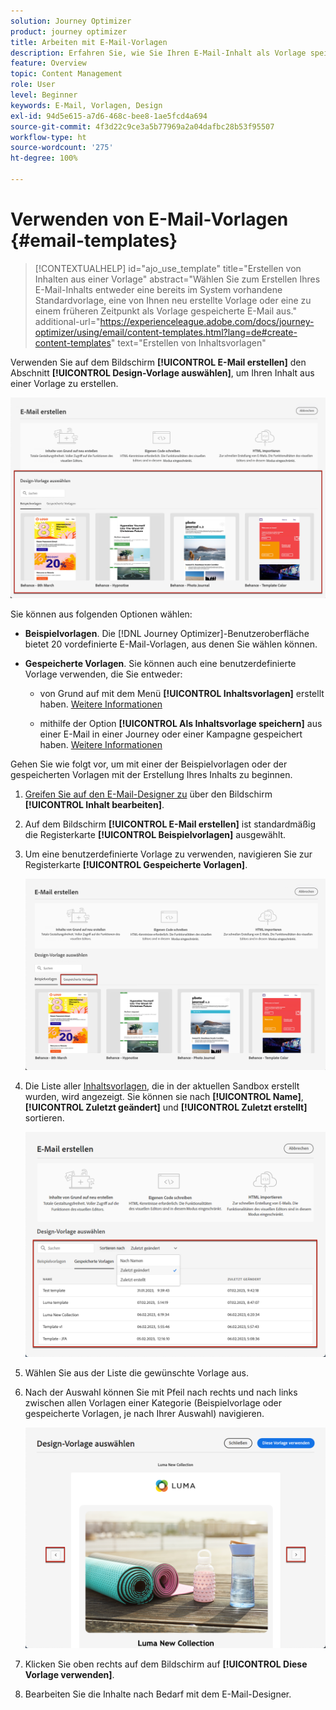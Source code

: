 ```yaml
---
solution: Journey Optimizer
product: journey optimizer
title: Arbeiten mit E-Mail-Vorlagen
description: Erfahren Sie, wie Sie Ihren E-Mail-Inhalt als Vorlage speichern und ihn in Journey Optimizer wiederverwenden.
feature: Overview
topic: Content Management
role: User
level: Beginner
keywords: E-Mail, Vorlagen, Design
exl-id: 94d5e615-a7d6-468c-bee8-1ae5fcd4a694
source-git-commit: 4f3d22c9ce3a5b77969a2a04dafbc28b53f95507
workflow-type: ht
source-wordcount: '275'
ht-degree: 100%

---
```


# Verwenden von E-Mail-Vorlagen {#email-templates}

>[!CONTEXTUALHELP]
>id="ajo_use_template"
>title="Erstellen von Inhalten aus einer Vorlage"
>abstract="Wählen Sie zum Erstellen Ihres E-Mail-Inhalts entweder eine bereits im System vorhandene Standardvorlage, eine von Ihnen neu erstellte Vorlage oder eine zu einem früheren Zeitpunkt als Vorlage gespeicherte E-Mail aus."
>additional-url="https://experienceleague.adobe.com/docs/journey-optimizer/using/email/content-templates.html?lang=de#create-content-templates" text="Erstellen von Inhaltsvorlagen"

Verwenden Sie auf dem Bildschirm **[!UICONTROL E-Mail erstellen]** den Abschnitt **[!UICONTROL Design-Vorlage auswählen]**, um Ihren Inhalt aus einer Vorlage zu erstellen.

![](assets/email_designer-templates.png)

Sie können aus folgenden Optionen wählen:

* **Beispielvorlagen**. Die [!DNL Journey Optimizer]-Benutzeroberfläche bietet 20 vordefinierte E-Mail-Vorlagen, aus denen Sie wählen können.

* **Gespeicherte Vorlagen**. Sie können auch eine benutzerdefinierte Vorlage verwenden, die Sie entweder:

   * von Grund auf mit dem Menü **[!UICONTROL Inhaltsvorlagen]** erstellt haben. [Weitere Informationen](content-templates.md#create-template-from-scratch)

   * mithilfe der Option **[!UICONTROL Als Inhaltsvorlage speichern]** aus einer E-Mail in einer Journey oder einer Kampagne gespeichert haben. [Weitere Informationen](content-templates.md#save-as-template)

Gehen Sie wie folgt vor, um mit einer der Beispielvorlagen oder der gespeicherten Vorlagen mit der Erstellung Ihres Inhalts zu beginnen.

1. [Greifen Sie auf den E-Mail-Designer zu](get-started-email-design.md) über den Bildschirm **[!UICONTROL Inhalt bearbeiten]**.

1. Auf dem Bildschirm **[!UICONTROL E-Mail erstellen]** ist standardmäßig die Registerkarte **[!UICONTROL Beispielvorlagen]** ausgewählt.

1. Um eine benutzerdefinierte Vorlage zu verwenden, navigieren Sie zur Registerkarte **[!UICONTROL Gespeicherte Vorlagen]**.

   ![](assets/email_designer-saved-templates-tab.png)

1. Die Liste aller [Inhaltsvorlagen](content-templates.md#create-content-templates), die in der aktuellen Sandbox erstellt wurden, wird angezeigt. Sie können sie nach **[!UICONTROL Name]**, **[!UICONTROL Zuletzt geändert]** und **[!UICONTROL Zuletzt erstellt]** sortieren.

   ![](assets/email_designer-saved-templates-filter.png)

1. Wählen Sie aus der Liste die gewünschte Vorlage aus.

1. Nach der Auswahl können Sie mit Pfeil nach rechts und nach links zwischen allen Vorlagen einer Kategorie (Beispielvorlage oder gespeicherte Vorlagen, je nach Ihrer Auswahl) navigieren.

   ![](assets/email_designer-saved-templates-navigate.png)

1. Klicken Sie oben rechts auf dem Bildschirm auf **[!UICONTROL Diese Vorlage verwenden]**.

1. Bearbeiten Sie die Inhalte nach Bedarf mit dem E-Mail-Designer.

